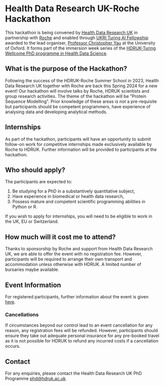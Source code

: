 # Health Data Research UK-Roche Hackathon

This hackathon is being convened by [Health Data Research UK](http://www.hdruk.ac.uk) in partnership with [Roche](http://www.roche.com) and enabled through [UKRI Turing AI Fellowship](https://www.gov.uk/government/publications/turing-artificial-intelligence-fellowships/turing-artificial-intelligence-fellowships) awarded to the lead organiser, [Professor Christopher Yau](https://www.wrh.ox.ac.uk/team/christoper-yau) at the University of Oxford. It forms part of the immersion week series of the [HDRUK-Turing Wellcome PhD programme in Health Data Science](https://www.hdruk.ac.uk/careers-in-health-data-science/further-education/phd-programme/).

## What is the purpose of the Hackathon?

Following the success of the HDRUK-Roche Summer School in 2023, Health Data Research UK together with Roche are back this Spring 2024 for a new event! Our hackathon will involve talks by Roche, HDRUK scientists and group research activities. The theme of the hackathon will be "Protein Sequence Modelling". Prior knowledge of these areas is not a pre-requisite but participants should be competent programmers, have experience of analysing data and developing analytical methods.

## Internships

As part of the hackathon, participants will have an opportunity to submit follow-on work for competitive internships made exclusively available by Roche to HDRUK. Further information will be provided to participants at the hackathon.

## Who should apply?

The participants are expected to:

1. Be studying for a PhD in a substantively quantitative subject,
2. Have experience in biomedical or health data research,
3. Possess mature and competent scientific programming abilities in Python or R.

If you wish to apply for internships, you will need to be eligible to work in the UK, EU or Switzerland.

## How much will it cost me to attend?

Thanks to sponsorship by Roche and support from Health Data Research UK, we are able to offer the event with no registration fee. However, participants will be required to arrange their own transport and accommodation unless otherwise with HDRUK. A limited number of bursaries maybe available.

## Event Information

For registered participants, further information about the event is given [here](eventinfo.md).

### Cancellations

If circumstances beyond our control lead to an event cancellation for any reason, any registration fees will be refunded. However, participants should ensure they take out adequate personal insurance for any pre-booked travel as it is not possible for HDRUK to refund any incurred costs if a cancellation occurs.

## Contact

For any enquiries, please contact the Health Data Research UK PhD Programme [phd@hdruk.ac.uk](phd@hdruk.ac.uk).
